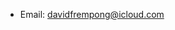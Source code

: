- Email: davidfrempong@icloud.com

<!---
DavidFrempong/DavidFrempong is a ✨ special ✨ repository because its `README.md` (this file) appears on your GitHub profile.
You can click the Preview link to take a look at your changes.
--->
